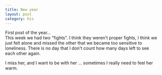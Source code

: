 ```yaml
---
title: New year
layout: post
category: his
---
```


First post of the year...  
This week we had two "fights". I think they weren't proper fights, I think we just felt alone and missed the other that we became too sensitive to loneliness.
There is no day that I don't count how many days left to see each other again. 

I miss her, and I want to be with her ... sometimes I really need to feel her warm.

